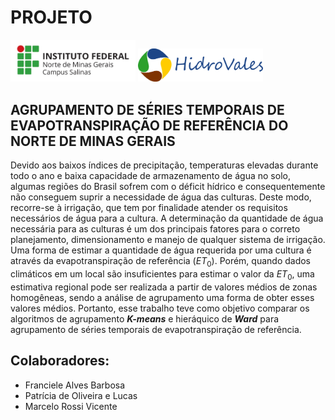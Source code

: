 # PROJETO
<img src="https://github.com/Hidrovales/Balanco_Hidrico/blob/main/Figuras/salinas_horizontal_jpg.jpg?raw=true" width="200"/>   <img src="https://github.com/Hidrovales/Balanco_Hidrico/blob/main/Figuras/COLORlogovertical.png?raw=true" width="200"/>
## AGRUPAMENTO DE SÉRIES TEMPORAIS DE EVAPOTRANSPIRAÇÃO DE REFERÊNCIA DO NORTE DE MINAS GERAIS
Devido aos baixos índices de precipitação, temperaturas elevadas durante todo o ano e baixa capacidade de armazenamento de água no solo, algumas regiões do Brasil sofrem com o déficit hídrico e consequentemente não conseguem suprir a necessidade de água das culturas. Deste modo, recorre-se à irrigação, que tem por finalidade atender os requisitos necessários de água para a cultura. A determinação da quantidade de água necessária para as culturas é um dos principais fatores para o correto planejamento, dimensionamento e manejo de qualquer sistema de irrigação. Uma forma de estimar a quantidade de água requerida por uma cultura é através da evapotranspiração de referência ($ET_0$). Porém, quando dados climáticos em um local são insuficientes para estimar o valor da $ET_0$, uma estimativa regional pode ser realizada a partir de valores médios de zonas homogêneas, sendo a análise de agrupamento uma forma de obter esses valores médios. Portanto, esse trabalho teve como objetivo comparar os algoritmos de agrupamento ***K-means*** e hieráquico de ***Ward*** para agrupamento de séries temporais de evapotranspiração de referência.

## Colaboradores:

- Franciele Alves Barbosa
- Patrícia de Oliveira e Lucas
- Marcelo Rossi Vicente
